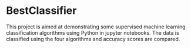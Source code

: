 # BestClassifier
This project is aimed at demonstrating some supervised machine learning classification algorithms using Python in jupyter notebooks. The data is classified using the four algorithms and accuracy scores are compared.
